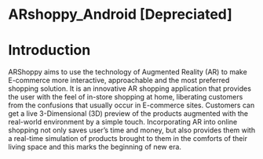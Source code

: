 # ARshoppy_Android [Depreciated]
<h1> Introduction </h1>
ARShoppy aims to use the technology of
Augmented Reality (AR) to make E-commerce more interactive, approachable and the most
preferred shopping solution. It is an innovative AR shopping application that provides the user
with the feel of in-store shopping at home, liberating customers from the confusions that usually
occur in E-commerce sites. Customers can get a live 3-Dimensional (3D) preview of the products
augmented with the real-world environment by a simple touch. Incorporating AR into online
shopping not only saves user’s time and money, but also provides them with a real-time simulation
of products brought to them in the comforts of their living space and this marks the beginning of
new era.
